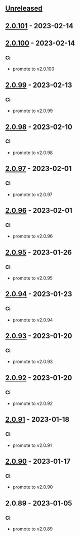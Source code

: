 <a name="unreleased"></a>
## [Unreleased]


<a name="2.0.101"></a>
## [2.0.101] - 2023-02-14

<a name="2.0.100"></a>
## [2.0.100] - 2023-02-14
### Ci
- promote to v2.0.100


<a name="2.0.99"></a>
## [2.0.99] - 2023-02-13
### Ci
- promote to v2.0.99


<a name="2.0.98"></a>
## [2.0.98] - 2023-02-10
### Ci
- promote to v2.0.98


<a name="2.0.97"></a>
## [2.0.97] - 2023-02-01
### Ci
- promote to v2.0.97


<a name="2.0.96"></a>
## [2.0.96] - 2023-02-01
### Ci
- promote to v2.0.96


<a name="2.0.95"></a>
## [2.0.95] - 2023-01-26
### Ci
- promote to v2.0.95


<a name="2.0.94"></a>
## [2.0.94] - 2023-01-23
### Ci
- promote to v2.0.94


<a name="2.0.93"></a>
## [2.0.93] - 2023-01-20
### Ci
- promote to v2.0.93


<a name="2.0.92"></a>
## [2.0.92] - 2023-01-20
### Ci
- promote to v2.0.92


<a name="2.0.91"></a>
## [2.0.91] - 2023-01-18
### Ci
- promote to v2.0.91


<a name="2.0.90"></a>
## [2.0.90] - 2023-01-17
### Ci
- promote to v2.0.90


<a name="2.0.89"></a>
## 2.0.89 - 2023-01-05
### Ci
- promote to v2.0.89


[Unreleased]: https://gitlab.industrysoftware.automation.siemens.com/caas-ops/fleet/aws-usea1-qa-qa/compare/2.0.101...HEAD
[2.0.101]: https://gitlab.industrysoftware.automation.siemens.com/caas-ops/fleet/aws-usea1-qa-qa/compare/2.0.100...2.0.101
[2.0.100]: https://gitlab.industrysoftware.automation.siemens.com/caas-ops/fleet/aws-usea1-qa-qa/compare/2.0.99...2.0.100
[2.0.99]: https://gitlab.industrysoftware.automation.siemens.com/caas-ops/fleet/aws-usea1-qa-qa/compare/2.0.98...2.0.99
[2.0.98]: https://gitlab.industrysoftware.automation.siemens.com/caas-ops/fleet/aws-usea1-qa-qa/compare/2.0.97...2.0.98
[2.0.97]: https://gitlab.industrysoftware.automation.siemens.com/caas-ops/fleet/aws-usea1-qa-qa/compare/2.0.96...2.0.97
[2.0.96]: https://gitlab.industrysoftware.automation.siemens.com/caas-ops/fleet/aws-usea1-qa-qa/compare/2.0.95...2.0.96
[2.0.95]: https://gitlab.industrysoftware.automation.siemens.com/caas-ops/fleet/aws-usea1-qa-qa/compare/2.0.94...2.0.95
[2.0.94]: https://gitlab.industrysoftware.automation.siemens.com/caas-ops/fleet/aws-usea1-qa-qa/compare/2.0.93...2.0.94
[2.0.93]: https://gitlab.industrysoftware.automation.siemens.com/caas-ops/fleet/aws-usea1-qa-qa/compare/2.0.92...2.0.93
[2.0.92]: https://gitlab.industrysoftware.automation.siemens.com/caas-ops/fleet/aws-usea1-qa-qa/compare/2.0.91...2.0.92
[2.0.91]: https://gitlab.industrysoftware.automation.siemens.com/caas-ops/fleet/aws-usea1-qa-qa/compare/2.0.90...2.0.91
[2.0.90]: https://gitlab.industrysoftware.automation.siemens.com/caas-ops/fleet/aws-usea1-qa-qa/compare/2.0.89...2.0.90

